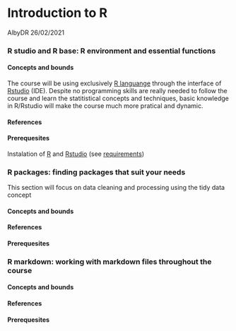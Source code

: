 Introduction to R
================
AlbyDR
26/02/2021

### R studio and R base: R environment and essential functions

#### Concepts and bounds

The course will be using exclusively [R languange](https://www.r-project.org/) through the interface of [Rstudio](https://rstudio.com/)  (IDE). 
Despite no programming skills are really needed to follow the course and learn the statitistical concepts and techniques, 
basic knowledge in R/Rstudio will make the course much more pratical and dynamic.

#### References


#### Prerequesites
Instalation of [R](https://www.r-project.org/) and [Rstudio](https://rstudio.com/) (see [requirements](https://github.com/AlbyDR/UWI-CouRse/blob/main/Requirements.md))

### R packages: finding packages that suit your needs

This section will focus on data cleaning and processing using the tidy data concept 

#### Concepts and bounds

#### References

#### Prerequesites

###	R markdown: working with markdown files throughout the course

#### Concepts and bounds

#### References

#### Prerequesites
